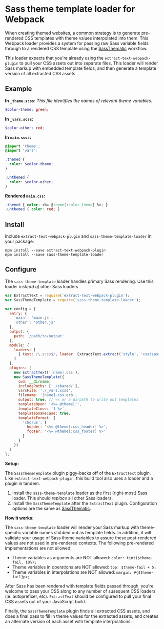# Sass theme template loader for Webpack

When creating themed websites, a common strategy is to generate pre-rendered CSS templates with theme values interpolated into them. This Webpack loader provides a system for passing raw Sass variable fields through to a rendered CSS template using the [SassThematic](https://github.com/gmac/sass-thematic) workflow.

This loader expects that you're already using the `extract-text-webpack-plugin` to pull your CSS assets out into separate files. This loader will render Sass markup with embedded template fields, and then generate a template version of all extracted CSS assets.

## Example

**In `_theme.scss`:**
_This file identifies the names of relevant theme variables._

```scss
$color-theme: green;
```

**In `_vars.scss`:**

```scss
$color-other: red;
```

**In `main.scss`:**

```scss
@import 'theme';
@import 'vars';

.themed {
  color: $color-theme;
}

.unthemed {
  color: $color-other;
}
```

**Rendered `main.css`:**

```css
.themed { color: <%= @theme[:color_theme] %>; }
.unthemed { color: red; }
```

## Install

Include `extract-text-webpack-plugin` and `sass-theme-template-loader` in your package:

```
npm install --save extract-text-webpack-plugin
npm install --save sass-theme-template-loader
```

## Configure

The `sass-theme-template` loader handles primary Sass rendering. Use this loader _instead of_ other Sass loaders.

```javascript
var ExtractText = require('extract-text-webpack-plugin');
var SassThemeTemplate = require('sass-theme-template-loader');

var config = {
  entry: {
    'main': 'main.js',
    'other': 'other.js'
  },
  output: {
    path: '/path/to/output'
  },
  module: {
    loaders: [
      { test: /\.scss$/, loader: ExtractText.extract('style', 'css!sass-theme-template') },
    ]
  },
  plugins: [
    new ExtractText('[name].css'),
    new SassThemeTemplate({
      cwd: __dirname,
      includePaths: ['./shared/'],
      varsFile: './_vars.scss',
      filename: '[name].css.erb',
      output: true, // << or a dirpath to write out templates
      templateOpen: '<%= @theme[:',
      templateClose: '] %>',
      templateSnakeCase: true,
      templateFormat: {
        'chorus': {
          header: '<%= @theme[:css_header] %>',
          footer: '<%= @theme[:css_footer] %>'
        }
      }
    })
  ]
};
```

**Setup:**

The `SassThemeTemplate` plugin piggy-backs off of the `ExtractText` plugin. Like `extract-text-webpack-plugin`, this build tool also uses a loader and a plugin in tandem.

1. Install the `sass-theme-template` loader as the first (right-most) Sass loader. This should _replace_ all other Sass loaders.
1. Install the `SassThemeTemplate` after the `ExtractText` plugin. Configuration options are the same as [SassThematic](https://github.com/gmac/sass-thematic).

**How it works:**

The `sass-theme-template` loader will render your Sass markup with theme-specific variable names stubbed out as template fields. In addition, it will validate your usage of Sass theme variables to assure these post-rendered values are not used in pre-rendered contexts. The following pre-rendered implementations are not allowed:

- Theme variables as arguments are NOT allowed: `color: tint($theme-fail, 10%);`
- Theme variables in operations are NOT allowed: `top: $theme-fail + 5;`
- Theme variables in interpolations are NOT allowed: `margin: #{$theme-fail}px;`

After Sass has been rendered with template fields passed through, you're welcome to pass your CSS along to any number of susequent CSS loaders (ie: autoprefixer, etc). `ExtractText` should be configured to pull your final CSS assets out of your JavaScript build.

Finally, the `SassThemeTemplate` plugin finds all extracted CSS assets, and does a final pass to fill in theme values for the extracted assets, and creates an alternate version of each asset with template interpolations.

